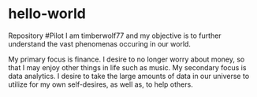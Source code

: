 # hello-world
Repository #Pilot
I am timberwolf77 and my objective is to further understand the vast phenomenas occuring in our world. 

My primary focus is finance. I desire to no longer worry about money, so that I may enjoy other things in life such as music. 
My secondary focus is data analytics. I desire to take the large amounts of data in our universe to utilize for my own self-desires, as well as, to help others. 

